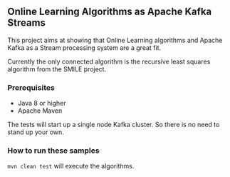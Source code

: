 ## Online Learning Algorithms as Apache Kafka Streams

This project aims at showing that Online Learning algorithms and Apache Kafka as a Stream processing system are a great fit. 

Currently the only connected algorithm is the recursive least
squares algorithm from the SMILE project. 

### Prerequisites

* Java 8 or higher
* Apache Maven

The tests will start up a single node Kafka cluster. So there is no need to stand up your own.

### How to run these samples

`mvn clean test` will execute the algorithms. 





